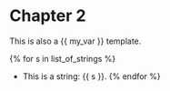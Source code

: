 # Chapter 2

This is also a {{ my_var }} template.

{% for s in list_of_strings %}
- This is a string: {{ s }}.
{% endfor %}
